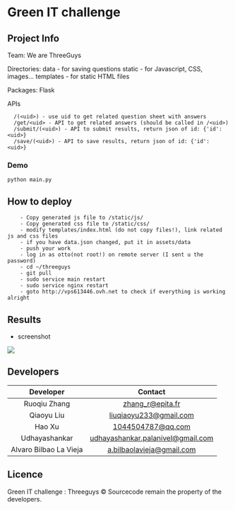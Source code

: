 # Green IT challenge

## Project Info

Team: 
  We are ThreeGuys

Directories: 
  data - for saving questions
  static - for Javascript, CSS, images...
  templates - for static HTML files

Packages:
  Flask

APIs
```
  /(<uid>) - use uid to get related question sheet with answers
  /get/<uid> - API to get related answers (should be called in /<uid>)
  /submit/(<uid>) - API to submit results, return json of id: {'id': <uid>}
  /save/(<uid>) - API to save results, return json of id: {'id': <uid>}
```
### Demo 
```
python main.py 
```   
## How to deploy

```
    - Copy generated js file to /static/js/
    - Copy generated css file to /static/css/
    - modify templates/index.html (do not copy files!), link related js and css files
    - if you have data.json changed, put it in assets/data
    - push your work
    - log in as otto(not root!) on remote server (I sent u the password)
    - cd ~/threeguys
    - git pull
    - sudo service main restart
    - sudo service nginx restart
    - goto http://vps613446.ovh.net to check if everything is working alright
```      


## Results


* screenshot

![](https://)

## Developers
|Developer|Contact|
|:-:|:-:|
|Ruoqiu Zhang|zhang_r@epita.fr|
|Qiaoyu Liu|liuqiaoyu233@gmail.com|
|Hao Xu|1044504787@qq.com|
|Udhayashankar|udhayashankar.palanivel@gmail.com|
|Alvaro Bilbao La Vieja|a.bilbaolavieja@gmail.com|

## Licence
Green IT challenge : Threeguys © Sourcecode remain the property of the developers.
